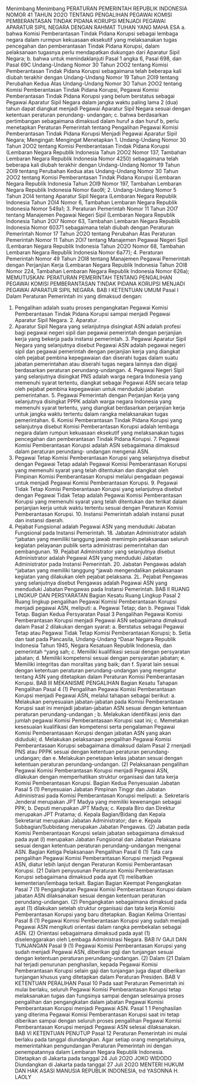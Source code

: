  Menimbang Menimbang PERATURAN PEMERINTAH REPUBLIK INDONESIA NOMOR 41 TAHUN 2O2O TENTANG PENGALIHAN PEGAWAI KOMISI PEMBERANTASAN TINDAK PIDANA KORUPSI MENJADI PEGAWAI APARATUR SIPIL NEGARA
DENGAN RAHMAT TUHAN YANG MAHA ESA a. bahwa Komisi Pemberantasan Tindak Pidana Korupsi sebagai lembaga negara dalam rurmpun kekuasaan eksekutif yang melaksanakan tugas pencegahan dan pemberantasan Tindak Pidana Korupsi, dalam pelaksanaan tugasnya perlu mendapatkan dukungan dari Aparatur Sipil Negara;
b. bahwa untuk menindaklanjuti Pasal 1 angka 6, Pasal 698, dan Pasal 69C Undang-Undang Nomor 30 Tahun 2OO2 tentang Komisi Pemberantasan Tindak Pidana Korupsi sebagaimana telah beberapa kali diubah terakhir dengan Undang-Undang Nomor 19 Tahun 2Ol9 tentang Perubahan Kedua Atas Undang-Undang Nomor 3O Tahun 2OO2 tentang Komisi Pemberantasan Tindak Pidana Korupsi, Pegawai Komisi Pemberantasan Tindak Pidana Korupsi yang belum berstatus sebagai Pegawai Aparatur Sipil Negara dalam jangka waktu paling lama 2 (dua) tahun dapat diangkat menjadi Pegawai Aparatur Sipil Negara sesuai dengan ketentuan peraturan perundang- undangan;
c. bahwa berdasarkan pertimbangan sebagaimana dimaksud dalam huruf a dan huruf b, perlu menetapkan Peraturan Pemerintah tentang Pengalihan Pegawai Komisi Pemberantasan Tindak Pidana Korupsi Menjadi Pegawai Aparatur Sipil Negara;
Mengingat:
 Mengingat Menetapkan 1. Undang-Undang Nomor 30 Tahun 2OO2 tentang Komisi Pemberantasan Tindak Pidana Korupsi (Lembaran Negara Republik Indonesia Tahun 2OO2 Nomor 137, Tambahan Lembaran Negara Republik Indonesia Nomor 4250) sebagaimana telah beberapa kali diubah terakhir dengan Undang-Undang Nomor 19 Tahun 2OI9 tentang Perubahan Kedua atas Undang-Undang Nomor 30 Tahun 2OO2 tentang Komisi Pemberantasan Tindak Pidana Korupsi (Lembaran Negara Republik Indonesia Tahun 2Ol9 Nomor 197, Tambahan Lembaran Negara Republik Indonesia Nomor 6ao9l;
2. Undang-Undang Nomor 5 Tahun 2Ol4 tentang Aparatur Sipil Negara (Lembaran Negara Republik Indonesia Tahun 2Ol4 Nomor 6, Tambahan Lembaran Negara Republik Indonesia Nomor 549a1;
3. Peraturan Pemerintah Nomor 11 Tahun 2Ol7 tentang Manajemen Pegawai Negeri Sipil (Lembaran Negara Republik Indonesia Tahun 2Ol7 Nomor 63, Tambahan Lembaran Negara Republik Indonesia Nomor 60371 sebagaimana telah diubah dengan Peraturan Pemerintah Nomor 17 Tahun 2O2O tentang Perubahan Atas Peraturan Pemerintah Nomor 11 Tahun 2Ol7 tentang Manajemen Pegawai Negeri Sipil (Lembaran Negara Republik Indonesia Tahun 2O2O Nomor 68, Tambahan Lembaran Negara Republik Indonesia Nomor 6a77);
4. Peraturan Pemerintah Nomor 49 Tahun 2Ol8 tentang Manajemen Pegawai Pemerintah dengan Perjanjian Kerja (Lembaran Negara Republik Indonesia Tahun 2Ol8 Nomor 224, Tambahan Lembaran Negara Republik Indonesia Nomor 626a);
MEMUTUSKAN:
 PERATURAN PEMERINTAH TENTANG PENGALIHAN PEGAWAI KOMISI PEMBERANTASAN TINDAK PIDANA KORUPSI MENJADI PEGAWAI APARATUR SIPIL NEGARA. BAB I KETENTUAN UMUM
Pasal I
Dalam Peraturan Pemerintah ini yang dimaksud dengan:
1. Pengalihan adalah suatu proses pengangkatan Pegawai Komisi Pemberantasan Tindak Pidana Korupsi sampai menjadi Pegawai Aparatur Sipil Negara. 2. Aparatur .
2. Aparatur Sipil Negara yang selanjutnya disingkat ASN adalah profesi bagi pegawai negeri sipil dan pegawai pemerintah dengan perjanjian kerja yang bekerja pada instansi pemerintah. 3. Pegawai Aparatur Sipil Negara yang selanjutnya disebut Pegawai ASN adalah pegawai negeri sipil dan pegawai pemerintah dengan perjanjian kerja yang diangkat oleh pejabat pembina kepegawaian dan diserahi tugas dalam suatu jabatan pemerintahan atau diserahi tugas negara lainnya dan digaji berdasarkan peraturan perundang-undangan. 4. Pegawai Negeri Sipil yang selanjutnya disingkat PNS adalah warga negara Indonesia yang memenuhi syarat tertentu, diangkat sebagai Pegawai ASN secara tetap oleh pejabat pembina kepegawaian untuk menduduki jabatan pemerintahan. 5. Pegawai Pemerintah dengan Perjanjian Kerja yang selanjutnya disingkat PPPK adalah warga negara Indonesia yang memenuhi syarat tertentu, yang diangkat berdasarkan perjanjian kerja untuk jangka waktu tertentu dalam rangka melaksanakan tugas pemerintahan. 6. Komisi Pemberantasan Tindak Pidana Korupsi yang selanjutnya disebut Komisi Pemberantasan Korupsi adalah lembaga negara dalam rumpun kekuasaan eksekutif yang melaksanakan tugas pencegahan dan pemberantasan Tindak Pidana Korupsi. 7. Pegawai Komisi Pemberantasan Korupsi adalah ASN sebagaimana dimaksud dalam peraturan perundang- undangan mengenai ASN.
8. Pegawai Tetap Komisi Pemberantasan Korupsi yang selanjutnya disebut dengan Pegawai Tetap adalah Pegawai Komisi Pemberantasan Korupsi yang memenuhi syarat yang telah ditentukan dan diangkat oleh Pimpinan Komisi Pemberantasan Korupsi melalui pengadaan pegawai untuk menjadi Pegawai Komisi Pemberantasan Korupsi. 9. Pegawai Tidak Tetap Komisi Pemberantasan Korupsi yang selanjutnya disebut dengan Pegawai Tidak Tetap adalah Pegawai Komisi Pemberantasan Korupsi yang memenuhi syarat yang telah ditentukan dan terikat dalam perjanjian kerja untuk waktu tertentu sesuai dengan Peraturan Komisi Pemberantasan Korupsi. 10. Instansi Pemerintah adalah instansi pusat dan instansi daerah.
17. Pejabat Fungsional adalah Pegawai ASN yang menduduki Jabatan Fungsional pada Instansi Pemerintah. 18. Jabatan Administrator adalah ^jabatan yang memiliki tanggung jawab memimpin pelaksanaan seluruh kegiatan pelayanan publik serta administrasi pemerintahan dan pembangunan. 19. Pejabat Administrator yang selanjutnya disebut Administrator adalah Pegawai ASN yang menduduki Jabatan Administrator pada Instansi Pemerintah. 20. Jabatan Pengawas adalah ^jabatan yang memiliki tanggung ^jawab mengendalikan pelaksanaan kegiatan yang dilakukan oleh pejabat pelaksana. 2L. Pejabat Pengawas yang selanjutnya disebut Pengawas adalah Pegawai ASN yang menduduki Jabatan Pengawas pada Instansi Pemerintah. BAB II RUANG LINGKUP DAN PERSYARATAN Bagian Kesatu Ruang Lingkup
Pasal 2
Ruang lingkup pengalihan Pegawai Komisi Pemberantasan Korupsi menjadi pegawai ASN, meliputi:
a. Pegawai Tetap; dan
b. Pegawai Tidak Tetap. Bagian Kedua Persyaratan Pasal 3 Pengalihan Pegawai Komisi Pemberantasan Korupsi menjadi Pegawai ASN sebagaimana dimaksud dalam Pasal 2 dilakukan dengan syarat:
a. Berstatus sebagai Pegawai Tetap atau Pegawai Tidak Tetap Komisi Pemberantasan Korupsi;
b. Setia dan taat pada Pancasila, Undang-Undang ^Dasar Negara Republik Indonesia Tahun 1945, Negara Kesatuan Republik Indonesia, dan pemerintah ^yang sah;
c. Memiliki kualifikasi sesuai dengan persyaratan jabatan;
d. Memiliki kompetensi sesuai dengan persyaratan jabatan;
e. Memiliki integritas dan moralitas yang baik; dan
f. Syarat lain sesuai dengan ketentuan peraturan perundang-undangan yang mengatur tentang ASN yang ditetapkan dalam Peraturan Komisi Pemberantasan Korupsi. BAB III MEKANISME PENGALIHAN Bagian Kesatu Tahapan Pengalihan
Pasal 4
(1) Pengalihan Pegawai Komisi Pemberantasan Korupsi menjadi Pegawai ASN, melalui tahapan sebagai berikut:
a. Melakukan penyesuaian jabatan-jabatan pada Komisi Pemberantasan Korupsi saat ini menjadi jabatan-jabatan ASN sesuai dengan ketentuan peraturan perundang-undangan ;
b. Melakukan identifikasi jenis dan jumlah pegawai Komisi Pemberantasaan Korupsi saat ini;
c. Memetakan kesesuaian kualifikasi dan kompetensi serta pengalaman Pegawai Komisi Pemberantasaan Korupsi dengan jabatan ASN yang akan diduduki;
d. Melakukan pelaksanaan pengalihan Pegawai Komisi Pemberantasaan Korupsi sebagaimana dimaksud dalam Pasal 2 rnenjadi PNS atau PPPK sesuai dengan ketentuan peraturan perundang- undangan; dan
e. Melakukan penetapan kelas jabatan sesuai dengan ketentuan peraturan perundang-undangan. (2) Pelaksanaan pengalihan Pegawai Komisi Pemberantasan Korupsi menjadi Pegawai ASN, dilakukan dengan memperhatikan struktur organisasi dan tata kerja Komisi Pemberantasan Korupsi.
Bagian Kedua Penyesuaian Jabatan
Pasal 5
(1) Penyesuaian Jabatan Pimpinan Tinggr dan Jabatan Administrasi pada Komisi Pemberantasan Korupsi meliputi:
a. Sekretaris Jenderal merupakan JPT Madya yang memiliki kewenangan sebagai PPK;
b. Deputi merupakan JPT Madya;
c. Kepala Biro dan Direktur merupakan JPT Pratama;
d. Kepala Bagian/Bidang dan Kepala Sekretariat merupakan Jabatan Administrator; dan
e. Kepala Subbagian/Subbidang merupakan Jabatan Pengawas.
(2) Jabatan pada Komisi Pemberantasan Korupsi selain jabatan sebagaimana dimaksud pada ayat (l) merupakan Jabatan Fungsional dan Jabatan Pelaksana sesuai dengan ketentuan peraturan perundang-undangan mengenai ASN. Bagian Ketiga Pelaksanaan Pengalihan Pasal 6 (1) Tata cara pengalihan Pegawai Komisi Pemberantasan Korupsi menjadi Pegawai ASN, diatur lebih lanjut dengan Peraturan Komisi Pemberantasan Korupsi. (21 Dalam penyusunan Peraturan Komisi Pemberantasan Korupsi sebagaimana dimaksud pada ayat (1) melibatkan kementerian/lembaga terkait. Bagian
Bagian Keempat Pengangkatan Pasal 7 (1) Pengangkatan Pegawai Komisi Pemberantasan Korupsi dalam jabatan ASN dilaksanakan sesuai dengan ketentuan peraturan perundang-undangan. (2) Pengangkatan sebagaimana dimaksud pada ayat (1) dilakukan setelah struktur organisasi dan tata kerja Komisi Pemberantasan Korupsi yang baru ditetapkan.
Bagian Kelima Orientasi Pasal 8 (1) Pegawai Komisi Pemberantasan Korupsi yang sudah menjadi Pegawai ASN mengikuti orientasi dalam rangka pembekalan sebagai ASN. (2) Orientasi sebagaimana dimaksud pada ayat (1) diselenggarakan oleh Lembaga Administrasi Negara.
BAB IV GAJI DAN TUNJANGAN Pasal 9 (1) Pegawai Komisi Pemberantasan Korupsi yang sudah menjadi Pegawai ASN, diberikan gqji dan tunjangan sesuai dengan ketentuan peraturan perundang-undangan.
(2) Dalam (21 Dalam hal terjadi penurunan penghasilan, kepada Pegawai Komisi Pemberantasan Korupsi selain gaji dan tunjangan juga dapat diberikan tunjangan khusus yang ditetapkan dalam Peraturan Presiden.
BAB V KETENTUAN PERALIHAN
Pasal 10
Pada saat Peraturan Pemerintah ini mulai berlaku, seluruh Pegawai Komisi Pemberantasan Korupsi tetap melaksanakan tugas dan fungsinya sampai dengan selesainya proses pengalihan dan pengangkatan dalam jabatan Pegawai Komisi Pemberantasan Korupsi menjadi Pegawai ASN. Pasal 1 1 Penghasilan yang diterima Pegawai Komisi Pemberantasan Korupsi saat ini tetap diberikan sampai dengan seluruh proses pengalihan Pegawai Komisi Pemberantasan Korupsi menjadi Pegawai ASN selesai dilaksanakan.
BAB VI KETENTUAN PENUTUP
Pasal 12
Peraturan Pemerintah ini mulai berlaku pada tanggal diundangkan.
Agar setiap orang mengetahuinya, memerintahkan pengundangan Peraturan Pemerintah ini dengan penempatannya dalam Lembaran Negara Republik Indonesia. Ditetapkan di Jakarta pada tanggal 24 Juli 2O2O JOKO WIDODO Diundangkan di Jakarta pada tanggal 27 Juli 2O2O MENTERI HUKUM DAN HAK ASASI MANUSIA REPUBLIK INDONESIA, trd YASONNA H. LAOLY